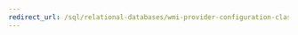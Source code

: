 ```yaml
---
redirect_url: /sql/relational-databases/wmi-provider-configuration-classes/clientnetworkprotocolproperty-class/clientnetworkprotocolproperty-class?toc=%2fsql%2frelational-databases%2fwmi-provider-configuration-classes%2fclientnetworkprotocolproperty-class%2ftoc.json
---
```

